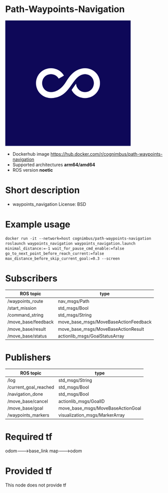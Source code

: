 # Path-Waypoints-Navigation

<img src="./path-waypoints-navigation/cogniteam.jpg" alt="path-waypoints-navigation" width="400"/>

* Dockerhub image https://hub.docker.com/r/cognimbus/path-waypoints-navigation
* Supported architectures <b>arm64/amd64</b>
* ROS version <b>noetic
</b>

# Short description
* waypoints_navigation
License: BSD

# Example usage
```
docker run -it --network=host cognimbus/path-waypoints-navigation roslaunch waypoints_navigation waypoints_navigation.launch minimal_distance:=-1 wait_for_pause_cmd_enable:=false go_to_next_point_before_reach_current:=false max_distance_before_skip_current_goal:=0.3 --screen
```

# Subscribers
ROS topic | type
--- | ---
/waypoints_route | nav_msgs/Path
/start_mission | std_msgs/Bool
/command_string | std_msgs/String
/move_base/feedback | move_base_msgs/MoveBaseActionFeedback
/move_base/result | move_base_msgs/MoveBaseActionResult
/move_base/status | actionlib_msgs/GoalStatusArray


# Publishers
ROS topic | type
--- | ---
/log | std_msgs/String
/current_goal_reached | std_msgs/Bool
/navigation_done | std_msgs/Bool
/move_base/cancel | actionlib_msgs/GoalID
/move_base/goal | move_base_msgs/MoveBaseActionGoal
/waypoints_markers | visualization_msgs/MarkerArray


# Required tf
odom--->base_link
map--->odom


# Provided tf
This node does not provide tf


